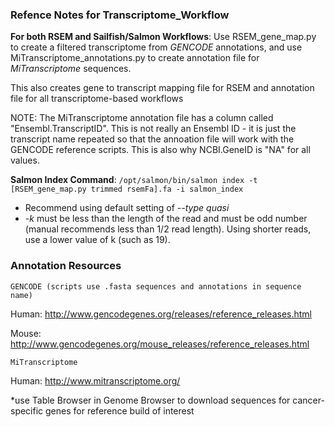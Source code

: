 ### Refence Notes for Transcriptome_Workflow ###

**For both RSEM and Sailfish/Salmon Workflows**: Use RSEM_gene_map.py to create a filtered transcriptome from *GENCODE* annotations, and use MiTranscriptome_annotations.py to create annotation file for *MiTranscriptome* sequences.

This also creates gene to transcript mapping file for RSEM and annotation file for all transcriptome-based workflows

NOTE: The MiTranscriptome annotation file has a column called "Ensembl.TranscriptID".  This is not really an Ensembl ID - it is just the transcript name repeated so that the annoation file will work with the GENCODE reference scripts.  This is also why NCBI.GeneID is "NA" for all values.

**Salmon Index Command**: `/opt/salmon/bin/salmon index -t [RSEM_gene_map.py trimmed rsemFa].fa -i salmon_index`
- Recommend using default setting of *--type quasi*
- *-k* must be less than the length of the read and must be odd number (manual recommends less than 1/2 read length).  Using shorter reads, use a lower value of k (such as 19).

### Annotation Resources ###

    GENCODE (scripts use .fasta sequences and annotations in sequence name)

Human:
http://www.gencodegenes.org/releases/reference_releases.html

Mouse:
http://www.gencodegenes.org/mouse_releases/reference_releases.html

    MiTranscriptome

Human:
http://www.mitranscriptome.org/

*use Table Browser in Genome Browser to download sequences for cancer-specific genes for reference build of interest
